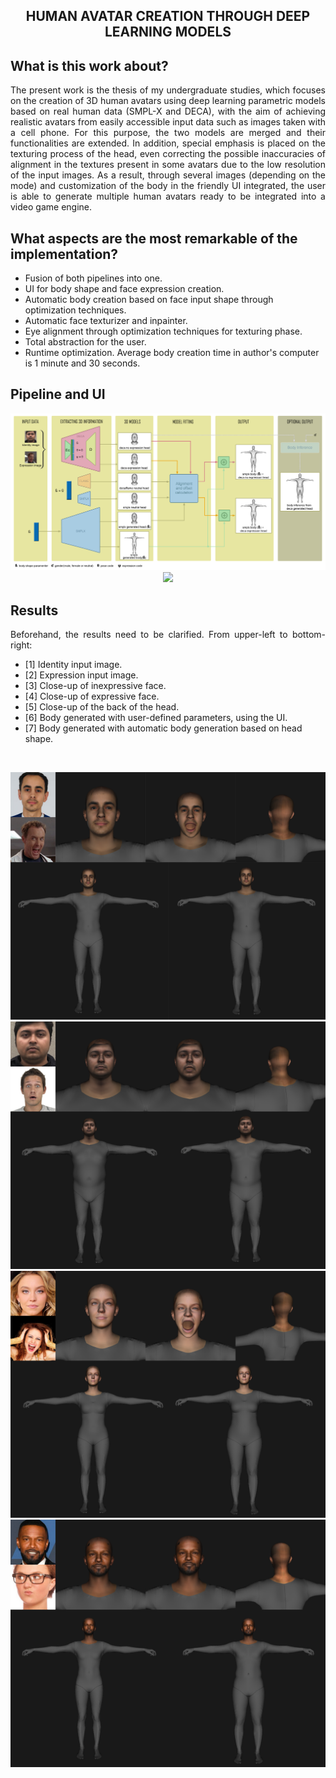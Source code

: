 <h2 align="center">HUMAN AVATAR CREATION THROUGH DEEP LEARNING MODELS</h2>

<h2>What is this work about?</h2>
<p align="justify">The present work is the thesis of my undergraduate studies, which focuses on the creation of 3D human avatars using deep learning parametric models based on real human data (SMPL-X and DECA), with the aim of achieving realistic avatars from easily accessible input data such as images taken with a cell phone. For this purpose, the two models are merged and their functionalities are extended. In addition, special emphasis is placed on the texturing process of the head, even correcting the possible inaccuracies of alignment in the textures present in some avatars due to the low resolution of the input images. As a result, through several images (depending on the mode) and customization of the body in the friendly UI integrated, the user is able to generate multiple human avatars ready to be integrated into a video game engine.</p>

<h2>What aspects are the most remarkable of the implementation?</h2>
<ul>
  <li>Fusion of both pipelines into one.</li>
  <li>UI for body shape and face expression creation.</li>
  <li>Automatic body creation based on face input shape through optimization techniques.</li>
  <li>Automatic face texturizer and inpainter.</li>
  <li>Eye alignment through optimization techniques for texturing phase.</li>
  <li>Total abstraction for the user.</li>
  <li>Runtime optimization. Average body creation time in author's computer is 1 minute and 30 seconds.</li>
</ul>

<h2>Pipeline and UI</h2>
<p align="center">
  <img src="TFG/imagenes/pipeline.png">
  <img src="TFG/imagenes/Sin título-83.png">
</p>


<h2>Results</h2>
<p align="justify">Beforehand, the results need to be clarified. From upper-left to bottom-right: </p>
<ul>
  <li>[1] Identity input image.</li>
  <li>[2] Expression input image.</li>
  <li>[3] Close-up of inexpressive face.</li>
  <li>[4] Close-up of expressive face.</li>
  <li>[5] Close-up of the back of the head.</li>
  <li>[6] Body generated with user-defined parameters, using the UI.</li>
  <li>[7] Body generated with automatic body generation based on head shape.</li>
</ul>

<br>

<p align="center">
  <img src="TFG/imagenes/result_javi.png">
  <img src="TFG/imagenes/result_9.png">
  <img src="TFG/imagenes/result_sydney.png">
  <img src="TFG/imagenes/result_jamie.png">
</p>
